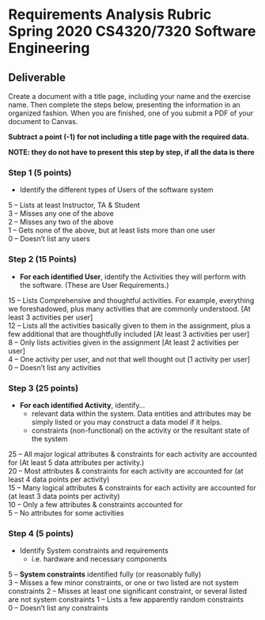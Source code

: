 # Requirements Analysis Rubric Spring 2020 CS4320/7320 Software Engineering

## Deliverable
 
Create a document with a title page, including your name and the exercise name. Then complete the steps below, presenting the information in an organized fashion. When you are finished, one of you submit a PDF of your document to Canvas.

**Subtract a point (-1) for not including a title page with the required data.**
 
**NOTE: they do not have to present this step by step, if all the data is there**  

### Step 1  (5 points)
 
- Identify the different types of Users of the software system

5 – Lists at least Instructor, TA & Student  
3 – Misses any one of the above  
2 – Misses any two of the above  
1 – Gets none of the above, but at least lists more than one user  
0 – Doesn’t list any users  
 
### Step 2  (15 Points)
 
- **For each identified User**, identify the Activities they will perform with the software. (These are User Requirements.)

15 –  Lists Comprehensive and thoughtful activities.  For example, everything we foreshadowed, plus many activities that are commonly understood. [At least 3 activities per user]  
12 – Lists all the activities basically given to them in the assignment, plus a few additional that are thoughtfully included [At least 3 activities per user]  
8 – Only lists activities given in the assignment  [At least 2 activities per user]  
4 – One activity per user, and not that well thought out [1 activity per user]  
0 – Doesn’t list any activities   


### Step 3  (25 points) 
 
- **For each identified Activity**, identify…  
  - relevant data within the system. Data entities and attributes may be simply listed or you may construct a data model if it helps.
  - constraints (non-functional) on the activity or the resultant state of the system

25 – All major logical attributes & constraints for each activity are accounted for (At least 5 data attributes per activity.)  
20 – Most attributes & constraints for each activity are accounted for (at least 4 data points per activity)  
15 – Many logical attributes & constraints for each activity are accounted for (at least 3 data points per activity)  
10 – Only a few attributes & constraints accounted for  
5 – No attributes for some activities  


### Step 4 (5 points)
 
- Identify System constraints and requirements
  - i.e. hardware and necessary components

5 – **System constraints** identified fully (or reasonably fully)  
3 – Misses a few minor constraints, or one or two listed are not system constraints 
2 – Misses at least one significant constraint, or several listed are not system constraints
1 – Lists a few apparently random constraints  
0 – Doesn’t list any constraints  

